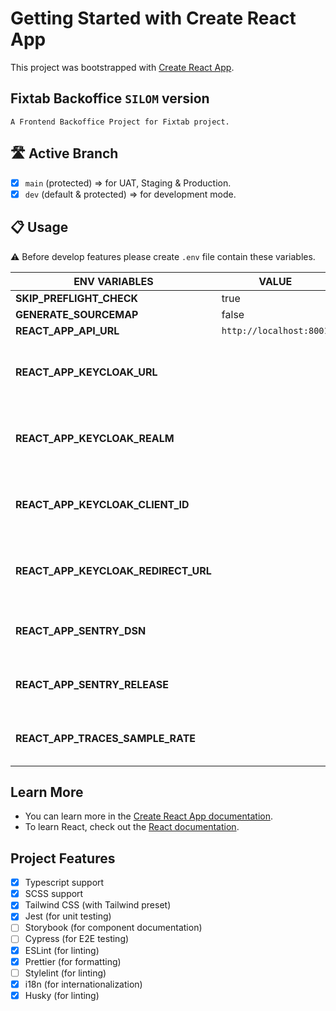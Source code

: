 # Getting Started with Create React App

This project was bootstrapped with [Create React App](https://github.com/facebook/create-react-app).

## Fixtab Backoffice `SILOM` version

```text
A Frontend Backoffice Project for Fixtab project.
```

## 🛣 Active Branch

- [x] `main` (protected) => for UAT, Staging & Production.
- [x] `dev` (default & protected) => for development mode.

## 📋 Usage

⚠ Before develop features please create `.env` file contain these variables.

| ENV VARIABLES                       | VALUE                   | type      | REMARK                              |
| ----------------------------------- | ----------------------- | --------- | ----------------------------------- |
| **SKIP_PREFLIGHT_CHECK**            | true                    | `public`  |                                     |
| **GENERATE_SOURCEMAP**              | false                   | `public`  |                                     |
| **REACT_APP_API_URL**               | `http://localhost:8001` | `public`  |                                     |
| **REACT_APP_KEYCLOAK_URL**          |                         | `private` | Please contact someone in your team |
| **REACT_APP_KEYCLOAK_REALM**        |                         | `private` | Please contact someone in your team |
| **REACT_APP_KEYCLOAK_CLIENT_ID**    |                         | `private` | Please contact someone in your team |
| **REACT_APP_KEYCLOAK_REDIRECT_URL** |                         | `private` | Please contact someone in your team |
| **REACT_APP_SENTRY_DSN**            |                         | `private` | Please contact team lead            |
| **REACT_APP_SENTRY_RELEASE**        |                         | `private` | Please contact team lead            |
| **REACT_APP_TRACES_SAMPLE_RATE**    |                         | `private` | Please contact team lead            |

## Learn More

- You can learn more in the [Create React App documentation](https://facebook.github.io/create-react-app/docs/getting-started).
- To learn React, check out the [React documentation](https://reactjs.org/).

## Project Features

- [x] Typescript support
- [x] SCSS support
- [x] Tailwind CSS (with Tailwind preset)
- [x] Jest (for unit testing)
- [ ] Storybook (for component documentation)
- [ ] Cypress (for E2E testing)
- [x] ESLint (for linting)
- [x] Prettier (for formatting)
- [ ] Stylelint (for linting)
- [x] i18n (for internationalization)
- [x] Husky (for linting)

